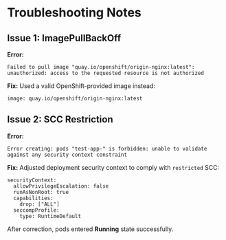 # Troubleshooting Notes

## Issue 1: ImagePullBackOff
**Error:**
```
Failed to pull image "quay.io/openshift/origin-nginx:latest": unauthorized: access to the requested resource is not authorized
```
**Fix:**
Used a valid OpenShift-provided image instead:
```
image: quay.io/openshift/origin-nginx:latest
```

## Issue 2: SCC Restriction
**Error:**
```
Error creating: pods "test-app-" is forbidden: unable to validate against any security context constraint
```
**Fix:**
Adjusted deployment security context to comply with `restricted` SCC:
```
securityContext:
  allowPrivilegeEscalation: false
  runAsNonRoot: true
  capabilities:
    drop: ["ALL"]
  seccompProfile:
    type: RuntimeDefault
```

After correction, pods entered **Running** state successfully.
